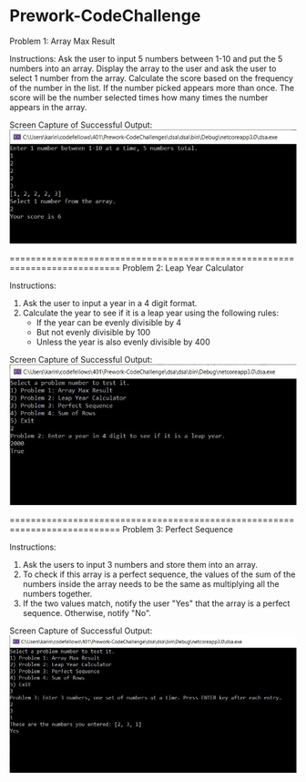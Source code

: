 # Prework-CodeChallenge

Problem 1: Array Max Result

Instructions:
Ask the user to input 5 numbers between 1-10 and put the 5 numbers into an array.
Display the array to the user and ask the user to select 1 number from the array.
Calculate the score based on the frequency of the number in the list. If the number picked appears more than once. The score will be the number selected times how many times the number appears in the array.

Screen Capture of Successful Output:
![Alt problem1](/captures/array_max_result.JPG)

===========================================================================
Problem 2: Leap Year Calculator

Instructions:
1) Ask the user to input a year in a 4 digit format.
2) Calculate the year to see if it is a leap year using the following rules:
   - If the year can be evenly divisible by 4
   - But not evenly divisible by 100
   - Unless the year is also evenly divisible by 400

Screen Capture of Successful Output:
![Alt problem2](/captures/leap_year_calculator.JPG)

===========================================================================
Problem 3: Perfect Sequence

Instructions:
1) Ask the users to input 3 numbers and store them into an array.
2) To check if this array is a perfect sequence, the values of the sum of the numbers inside the array needs to be the same as multiplying all the numbers together.
3) If the two values match, notify the user "Yes" that the array is a perfect sequence. Otherwise, notify "No".

Screen Capture of Successful Output:
![Alt problem3](/captures/perfect_sequence.JPG)